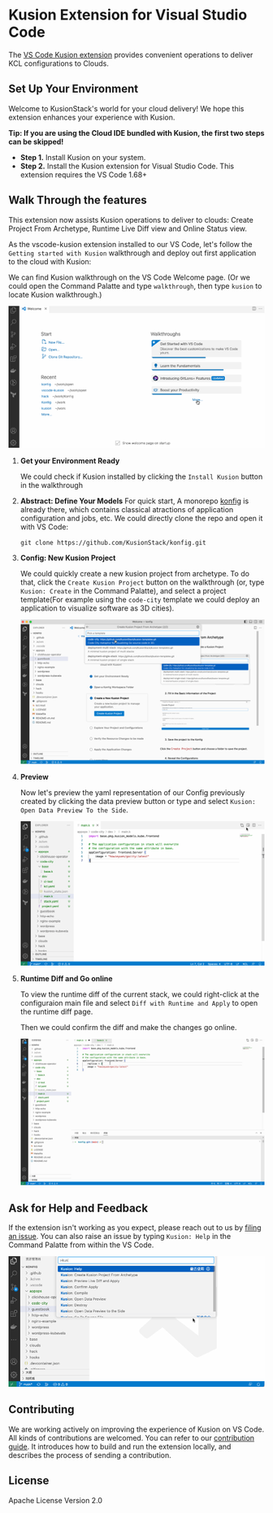 # Kusion Extension for Visual Studio Code

The [VS Code Kusion extension](https://marketplace.visualstudio.com/items?itemName=KusionStack.kusion) provides convenient operations to deliver KCL configurations to Clouds.

## Set Up Your Environment

Welcome to KusionStack's world for your cloud delivery! We hope this extension enhances your experience with Kusion.

**Tip: If you are using the Cloud IDE bundled with Kusion, the first two steps can be skipped!**

-   **Step 1.** Install Kusion on your system.
-   **Step 2.** Install the Kusion extension for Visual Studio Code. This extension requires the VS Code 1.68+

## Walk Through the features

This extension now assists Kusion operations to deliver to clouds: Create Project From Archetype, Runtime Live Diff view and Online Status view.

As the vscode-kusion extension installed to our VS Code, let's follow the `Getting started with Kusion` walkthrough and deploy out first application to the cloud with Kusion:

We can find Kusion walkthrough on the VS Code Welcome page. (Or we could open the Command Palatte and type `walkthrough`, then type `kusion` to locate Kusion walkthrough.)

![](https://github.com/KusionStack/vscode-kusion/blob/main/images/walkthrough.gif?raw=true)

1. **Get your Environment Ready**

    We could check if Kusion installed by clicking the `Install Kusion` button in the walkthrough

2. **Abstract: Define Your Models**
    For quick start, A monorepo [konfig](https://github.com/KusionStack/konfig) is already there, which contains classical atractions of application configuration and jobs, etc. We could directly clone the repo and open it with VS Code: 
    
    ```
    git clone https://github.com/KusionStack/konfig.git
    ```

3. **Config: New Kusion Project**

    We could quickly create a new kusion project from archetype. To do that, click the `Create Kusion Project` button on the walkthrough (or, type `Kusion: Create` in the Command Palatte), and select a project template(For example using the `code-city` template we could deploy an application to visualize software as 3D cities).

    ![](https://github.com/KusionStack/vscode-kusion/blob/main/images/create-project.gif?raw=true)

4. **Preview**

    Now let's preview the yaml representation of our Config previously created by clicking the data preview button or type and select `Kusion: Open Data Preview To the Side`.

    ![](https://github.com/KusionStack/vscode-kusion/blob/main/images/data-preview.gif?raw=true)

5. **Runtime Diff and Go online**

    To view the runtime diff of the current stack, we could right-click at the configuraion main file and select `Diff with Runtime and Apply` to open the runtime diff page.

    Then we could confirm the diff and make the changes go online.

    ![](https://github.com/KusionStack/vscode-kusion/blob/main/images/config-diff-apply.gif?raw=true)

## Ask for Help and Feedback

If the extension isn't working as you expect, please reach out to us by [filing an issue](https://github.com/KusionStack/vscode-kusion/issues/new/choose). You can also raise an issue by typing `Kusion: Help` in the Command Palatte from within the VS Code.

![](https://github.com/KusionStack/vscode-kusion/blob/main/images/raise-issue.gif?raw=true)

## Contributing

We are working actively on improving the experience of Kusion on VS Code. All kinds of contributions are welcomed. You can refer to our [contribution guide](docs/CONTRIBUTING.md). It introduces how to build and run the extension locally, and describes the process of sending a contribution.

## License

Apache License Version 2.0
